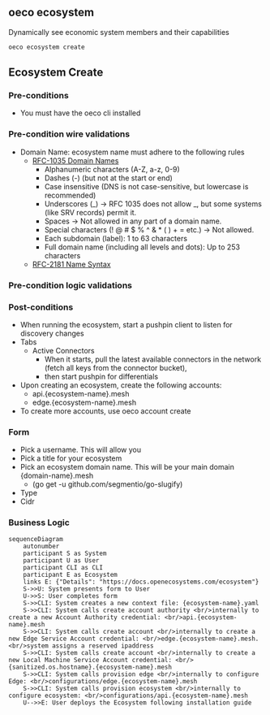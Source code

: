 
## oeco ecosystem
Dynamically see economic system members and their capabilities

```bash
oeco ecosystem create
```

## Ecosystem Create
### Pre-conditions
- You must have the oeco cli installed

### Pre-condition wire validations
- Domain Name: ecosystem name must adhere to the following rules
  - [RFC-1035 Domain Names](https://www.rfc-editor.org/rfc/rfc1035)
    - Alphanumeric characters (A-Z, a-z, 0-9)
    - Dashes (-) (but not at the start or end)
    - Case insensitive (DNS is not case-sensitive, but lowercase is recommended)
    - Underscores (_) → RFC 1035 does not allow _, but some systems (like SRV records) permit it. 
    - Spaces → Not allowed in any part of a domain name. 
    - Special characters (! @ # $ % ^ & * ( ) + = etc.) → Not allowed.
    - Each subdomain (label): 1 to 63 characters 
    - Full domain name (including all levels and dots): Up to 253 characters
  - [RFC-2181 Name Syntax](https://www.rfc-editor.org/rfc/rfc2181#section-11)

### Pre-condition logic validations

### Post-conditions
- When running the ecosystem, start a pushpin client to listen for discovery changes
- Tabs
    - Active Connectors
        - When it starts, pull the latest available connectors in the network (fetch all keys from the connector bucket),
        - then start pushpin for differentials
- Upon creating an ecosystem, create the following accounts:
    - api.{ecosystem-name}.mesh
    - edge.{ecosystem-name}.mesh
- To create more accounts, use oeco account create

### Form
- Pick a username. This will allow you
- Pick a title for your ecosystem
- Pick an ecosystem domain name. This will be your main domain {domain-name}.mesh
  - (go get -u github.com/segmentio/go-slugify)
- Type
- Cidr




### Business Logic

```mermaid
sequenceDiagram
    autonumber
    participant S as System
    participant U as User
    participant CLI as CLI
    participant E as Ecosystem
    links E: {"Details": "https://docs.openecosystems.com/ecosystem"}
    S->>U: System presents form to User
    U->>S: User completes form
    S->>CLI: System creates a new context file: {ecosystem-name}.yaml
    S->>CLI: System calls create account authority <br/>internally to create a new Account Authority credential: <br/>api.{ecosystem-name}.mesh
    S->>CLI: System calls create account <br/>internally to create a new Edge Service Account credential: <br/>edge.{ecosystem-name}.mesh. <br/>system assigns a reserved ipaddress
    S->>CLI: System calls create account <br/>internally to create a new Local Machine Service Account credential: <br/>{sanitized.os.hostname}.{ecosystem-name}.mesh
    S->>CLI: System calls provision edge <br/>internally to configure Edge: <br/>configurations/edge.{ecosystem-name}.mesh
    S->>CLI: System calls provision ecosystem <br/>internally to configure ecosystem: <br/>configurations/api.{ecosystem-name}.mesh
    U-->>E: User deploys the Ecosystem following installation guide
```


